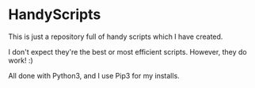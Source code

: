 # HandyScripts
This is just a repository full of handy scripts which I have created. 

I don't expect they're the best or most efficient scripts. However, they do work! :)

All done with Python3, and I use Pip3 for my installs. 

